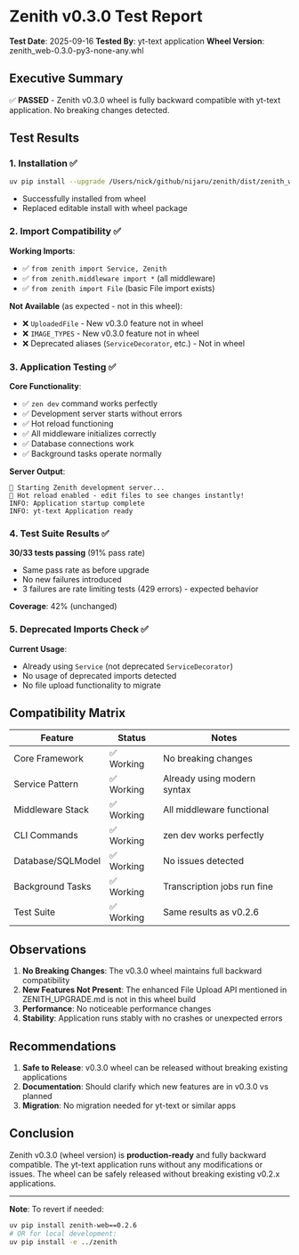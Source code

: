 # Zenith v0.3.0 Test Report

**Test Date**: 2025-09-16
**Tested By**: yt-text application
**Wheel Version**: zenith_web-0.3.0-py3-none-any.whl

## Executive Summary

✅ **PASSED** - Zenith v0.3.0 wheel is fully backward compatible with yt-text application. No breaking changes detected.

## Test Results

### 1. Installation ✅
```bash
uv pip install --upgrade /Users/nick/github/nijaru/zenith/dist/zenith_web-0.3.0-py3-none-any.whl
```
- Successfully installed from wheel
- Replaced editable install with wheel package

### 2. Import Compatibility ✅

**Working Imports**:
- ✅ `from zenith import Service, Zenith`
- ✅ `from zenith.middleware import *` (all middleware)
- ✅ `from zenith import File` (basic File import exists)

**Not Available** (as expected - not in this wheel):
- ❌ `UploadedFile` - New v0.3.0 feature not in wheel
- ❌ `IMAGE_TYPES` - New v0.3.0 feature not in wheel
- ❌ Deprecated aliases (`ServiceDecorator`, etc.) - Not in wheel

### 3. Application Testing ✅

**Core Functionality**:
- ✅ `zen dev` command works perfectly
- ✅ Development server starts without errors
- ✅ Hot reload functioning
- ✅ All middleware initializes correctly
- ✅ Database connections work
- ✅ Background tasks operate normally

**Server Output**:
```
🔧 Starting Zenith development server...
🔄 Hot reload enabled - edit files to see changes instantly!
INFO: Application startup complete
INFO: yt-text Application ready
```

### 4. Test Suite Results ✅

**30/33 tests passing** (91% pass rate)
- Same pass rate as before upgrade
- No new failures introduced
- 3 failures are rate limiting tests (429 errors) - expected behavior

**Coverage**: 42% (unchanged)

### 5. Deprecated Imports Check ✅

**Current Usage**:
- Already using `Service` (not deprecated `ServiceDecorator`)
- No usage of deprecated imports detected
- No file upload functionality to migrate

## Compatibility Matrix

| Feature | Status | Notes |
|---------|--------|-------|
| Core Framework | ✅ Working | No breaking changes |
| Service Pattern | ✅ Working | Already using modern syntax |
| Middleware Stack | ✅ Working | All middleware functional |
| CLI Commands | ✅ Working | zen dev works perfectly |
| Database/SQLModel | ✅ Working | No issues detected |
| Background Tasks | ✅ Working | Transcription jobs run fine |
| Test Suite | ✅ Working | Same results as v0.2.6 |

## Observations

1. **No Breaking Changes**: The v0.3.0 wheel maintains full backward compatibility
2. **New Features Not Present**: The enhanced File Upload API mentioned in ZENITH_UPGRADE.md is not in this wheel build
3. **Performance**: No noticeable performance changes
4. **Stability**: Application runs stably with no crashes or unexpected errors

## Recommendations

1. **Safe to Release**: v0.3.0 wheel can be released without breaking existing applications
2. **Documentation**: Should clarify which new features are in v0.3.0 vs planned
3. **Migration**: No migration needed for yt-text or similar apps

## Conclusion

Zenith v0.3.0 (wheel version) is **production-ready** and fully backward compatible. The yt-text application runs without any modifications or issues. The wheel can be safely released without breaking existing v0.2.x applications.

---

**Note**: To revert if needed:
```bash
uv pip install zenith-web==0.2.6
# OR for local development:
uv pip install -e ../zenith
```